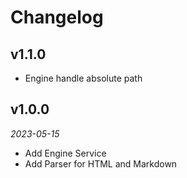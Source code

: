 # Changelog

## v1.1.0

- Engine handle absolute path

## v1.0.0

*2023-05-15*

- Add Engine Service
- Add Parser for HTML and Markdown
